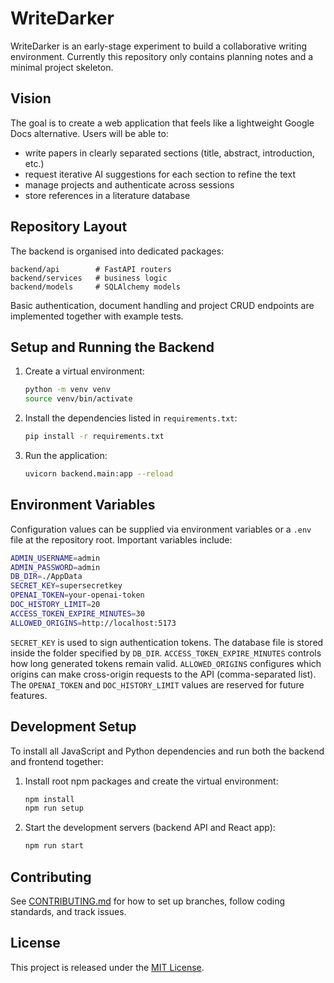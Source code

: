 # WriteDarker

WriteDarker is an early-stage experiment to build a collaborative writing environment.
Currently this repository only contains planning notes and a minimal project skeleton.

## Vision

The goal is to create a web application that feels like a lightweight Google Docs alternative. Users will be able to:

- write papers in clearly separated sections (title, abstract, introduction, etc.)
- request iterative AI suggestions for each section to refine the text
- manage projects and authenticate across sessions
- store references in a literature database

## Repository Layout

The backend is organised into dedicated packages:

```
backend/api        # FastAPI routers
backend/services   # business logic
backend/models     # SQLAlchemy models
```

Basic authentication, document handling and project CRUD endpoints are
implemented together with example tests.

## Setup and Running the Backend

1. Create a virtual environment:

   ```bash
   python -m venv venv
   source venv/bin/activate
   ```

2. Install the dependencies listed in `requirements.txt`:

   ```bash
   pip install -r requirements.txt
   ```
3. Run the application:

   ```bash
   uvicorn backend.main:app --reload
   ```

## Environment Variables

Configuration values can be supplied via environment variables or a `.env` file
at the repository root. Important variables include:

```bash
ADMIN_USERNAME=admin
ADMIN_PASSWORD=admin
DB_DIR=./AppData
SECRET_KEY=supersecretkey
OPENAI_TOKEN=your-openai-token
DOC_HISTORY_LIMIT=20
ACCESS_TOKEN_EXPIRE_MINUTES=30
ALLOWED_ORIGINS=http://localhost:5173
```

`SECRET_KEY` is used to sign authentication tokens. The database file is stored
inside the folder specified by `DB_DIR`. `ACCESS_TOKEN_EXPIRE_MINUTES` controls
how long generated tokens remain valid. `ALLOWED_ORIGINS` configures which
origins can make cross-origin requests to the API (comma-separated list). The
`OPENAI_TOKEN` and `DOC_HISTORY_LIMIT` values are reserved for future features.

## Development Setup

To install all JavaScript and Python dependencies and run both the
backend and frontend together:

1. Install root npm packages and create the virtual environment:

   ```bash
   npm install
   npm run setup
   ```

2. Start the development servers (backend API and React app):

   ```bash
   npm run start
   ```

## Contributing

See [CONTRIBUTING.md](CONTRIBUTING.md) for how to set up branches, follow coding standards, and track issues.

## License

This project is released under the [MIT License](LICENSE).
